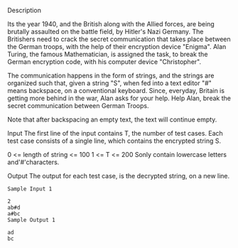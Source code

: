 Description

Its the year 1940, and the British along with the Allied forces, are being brutally assaulted on the battle field, by Hitler's Nazi Germany. The Britishers need to crack the secret communication that takes place between the German troops, with the help of their encryption device "Enigma". Alan Turing, the famous Mathematician, is assigned the task, to break the German encryption code, with his computer device "Christopher".

The communication happens in the form of strings, and the strings are organized such that, given a string "S", when fed into a text editor "#" means backspace, on a conventional keyboard. Since, everyday, Britain is getting more behind in the war, Alan asks for your help. Help Alan, break the secret communication between German Troops.

Note that after backspacing an empty text, the text will continue empty.


Input
The first line of the input contains T, the number of test cases. Each test case consists of a single line, which contains the encrypted string S.



0 <= length of string <= 100
1 <= T <= 200
Sonly contain lowercase letters and'#'characters.

Output
The output for each test case, is the decrypted string, on a new line.

```
Sample Input 1 

2
ab#d
a#bc
Sample Output 1

ad
bc
```
